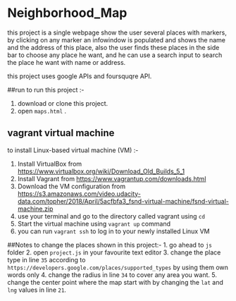 # Neighborhood_Map

this project is a single webpage show the user several places with markers,
by clicking on any marker an infowindow is populated and shows the name and the address of this place,
also the user finds these places in the side bar to choose any place he want,
and he can use a search input to search the place he want with name or address.

this project uses google APIs and foursquqre API.


##run 
to run this project :-
  1. download or clone this project.
  2. open `maps.html` .
  
  
## vagrant virtual machine
  to install Linux-based virtual machine (VM) :-
  1. Install VirtualBox from https://www.virtualbox.org/wiki/Download_Old_Builds_5_1
  2. Install Vagrant from https://www.vagrantup.com/downloads.html
  3. Download the VM configuration from https://s3.amazonaws.com/video.udacity-data.com/topher/2018/April/5acfbfa3_fsnd-virtual-machine/fsnd-virtual-machine.zip
  4. use your terminal and go to the directory called vagrant using `cd`
  5. Start the virtual machine using `vagrant up` command
  6. you can run `vagrant ssh` to log in to your newly installed Linux VM
  
  
##Notes
  to change the places shown in this project:-
    1. go ahead to `js` folder
    2. open `project.js` in your favourite text editor
    3. change the place type in line `35` according to `https://developers.google.com/places/supported_types` by using them own words only
    4. change the radius in line `34` to cover any area you want.
    5. change the center point where the map start with by changing the `lat` and `lng` values in line `21`. 
